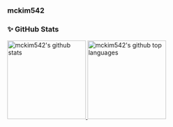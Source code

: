 ### mckim542

### ✨ GitHub Stats

<a href="https://github.com/mckim542">
  <img height="180em" src="https://github-readme-stats.vercel.app/api?username=mckim542&show_icons=true&theme=merko&count_private=true" alt="mckim542's github stats" />
  <img height="180em" src="https://github-readme-stats.vercel.app/api/top-langs/?username=mckim542&theme=merko&layout=compact" alt="mckim542's github top languages" />
</a>
<br/>
